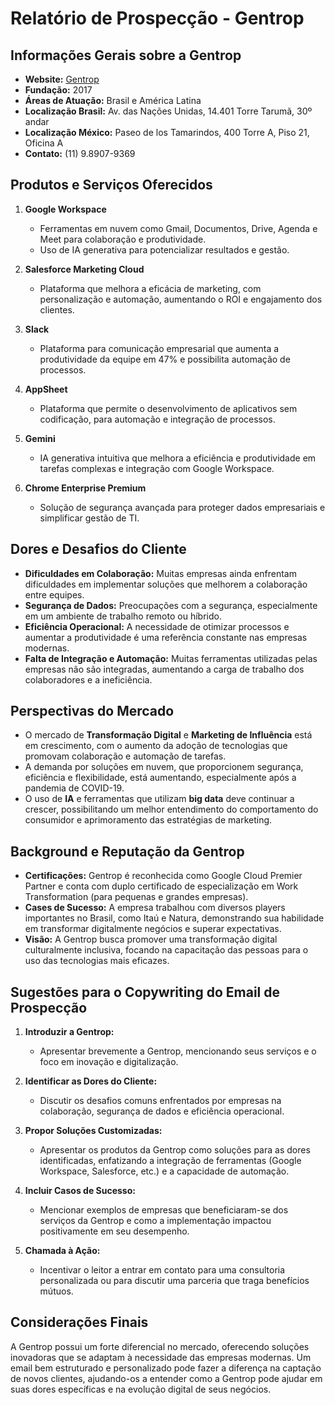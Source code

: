# Relatório de Prospecção - Gentrop

## Informações Gerais sobre a Gentrop

- **Website:** [Gentrop](http://www.gentrop.com/)
- **Fundação:** 2017
- **Áreas de Atuação:** Brasil e América Latina
- **Localização Brasil:** Av. das Nações Unidas, 14.401 Torre Tarumã, 30º andar
- **Localização México:** Paseo de los Tamarindos, 400 Torre A, Piso 21, Oficina A
- **Contato:** (11) 9.8907-9369

## Produtos e Serviços Oferecidos

1. **Google Workspace**
   - Ferramentas em nuvem como Gmail, Documentos, Drive, Agenda e Meet para colaboração e produtividade.
   - Uso de IA generativa para potencializar resultados e gestão.

2. **Salesforce Marketing Cloud**
   - Plataforma que melhora a eficácia de marketing, com personalização e automação, aumentando o ROI e engajamento dos clientes.

3. **Slack**
   - Plataforma para comunicação empresarial que aumenta a produtividade da equipe em 47% e possibilita automação de processos.

4. **AppSheet**
   - Plataforma que permite o desenvolvimento de aplicativos sem codificação, para automação e integração de processos.

5. **Gemini**
   - IA generativa intuitiva que melhora a eficiência e produtividade em tarefas complexas e integração com Google Workspace.

6. **Chrome Enterprise Premium**
   - Solução de segurança avançada para proteger dados empresariais e simplificar gestão de TI.

## Dores e Desafios do Cliente

- **Dificuldades em Colaboração:** Muitas empresas ainda enfrentam dificuldades em implementar soluções que melhorem a colaboração entre equipes.
- **Segurança de Dados:** Preocupações com a segurança, especialmente em um ambiente de trabalho remoto ou híbrido.
- **Eficiência Operacional:** A necessidade de otimizar processos e aumentar a produtividade é uma referência constante nas empresas modernas.
- **Falta de Integração e Automação:** Muitas ferramentas utilizadas pelas empresas não são integradas, aumentando a carga de trabalho dos colaboradores e a ineficiência.

## Perspectivas do Mercado

- O mercado de **Transformação Digital** e **Marketing de Influência** está em crescimento, com o aumento da adoção de tecnologias que promovam colaboração e automação de tarefas.
- A demanda por soluções em nuvem, que proporcionem segurança, eficiência e flexibilidade, está aumentando, especialmente após a pandemia de COVID-19.
- O uso de **IA** e ferramentas que utilizam **big data** deve continuar a crescer, possibilitando um melhor entendimento do comportamento do consumidor e aprimoramento das estratégias de marketing.

## Background e Reputação da Gentrop

- **Certificações:** Gentrop é reconhecida como Google Cloud Premier Partner e conta com duplo certificado de especialização em Work Transformation (para pequenas e grandes empresas).
- **Cases de Sucesso:** A empresa trabalhou com diversos players importantes no Brasil, como Itaú e Natura, demonstrando sua habilidade em transformar digitalmente negócios e superar expectativas.
- **Visão:** A Gentrop busca promover uma transformação digital culturalmente inclusiva, focando na capacitação das pessoas para o uso das tecnologias mais eficazes.

## Sugestões para o Copywriting do Email de Prospecção

1. **Introduzir a Gentrop:**
   - Apresentar brevemente a Gentrop, mencionando seus serviços e o foco em inovação e digitalização.

2. **Identificar as Dores do Cliente:**
   - Discutir os desafios comuns enfrentados por empresas na colaboração, segurança de dados e eficiência operacional.

3. **Propor Soluções Customizadas:**
   - Apresentar os produtos da Gentrop como soluções para as dores identificadas, enfatizando a integração de ferramentas (Google Workspace, Salesforce, etc.) e a capacidade de automação.

4. **Incluir Casos de Sucesso:**
   - Mencionar exemplos de empresas que beneficiaram-se dos serviços da Gentrop e como a implementação impactou positivamente em seu desempenho.

5. **Chamada à Ação:**
   - Incentivar o leitor a entrar em contato para uma consultoria personalizada ou para discutir uma parceria que traga benefícios mútuos.

## Considerações Finais

A Gentrop possui um forte diferencial no mercado, oferecendo soluções inovadoras que se adaptam à necessidade das empresas modernas. Um email bem estruturado e personalizado pode fazer a diferença na captação de novos clientes, ajudando-os a entender como a Gentrop pode ajudar em suas dores específicas e na evolução digital de seus negócios.